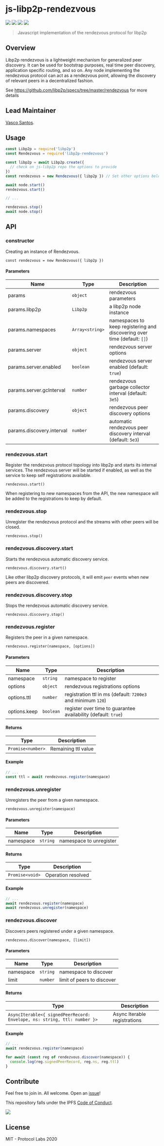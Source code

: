 # js-libp2p-rendezvous

[![](https://img.shields.io/badge/made%20by-Protocol%20Labs-blue.svg?style=flat-square)](http://protocol.ai)
[![](https://img.shields.io/badge/project-libp2p-yellow.svg?style=flat-square)](http://libp2p.io/)
[![](https://img.shields.io/badge/freenode-%23libp2p-yellow.svg?style=flat-square)](http://webchat.freenode.net/?channels=%23libp2p)
[![](https://img.shields.io/discourse/https/discuss.libp2p.io/posts.svg)](https://discuss.libp2p.io)

> Javascript implementation of the rendezvous protocol for libp2p

## Overview

Libp2p rendezvous is a lightweight mechanism for generalized peer discovery. It can be used for bootstrap purposes, real time peer discovery, application specific routing, and so on. Any node implementing the rendezvous protocol can act as a rendezvous point, allowing the discovery of relevant peers in a decentralized fashion.

See https://github.com/libp2p/specs/tree/master/rendezvous for more details

## Lead Maintainer

[Vasco Santos](https://github.com/vasco-santos).

## Usage

```js
const Libp2p = require('libp2p')
const Rendezvous = require('libp2p-rendezvous')

const libp2p = await Libp2p.create({
  // check on js-libp2p repo the options to provide
})
const rendezvous = new Rendezvous({ libp2p }) // Set other options below

await node.start()
rendezvous.start()

// ...

rendezvous.stop()
await node.stop()
```

## API

### constructor

Creating an instance of Rendezvous.

`const rendezvous = new Rendezvous({ libp2p })`

#### Parameters

| Name | Type | Description |
|------|------|-------------|
| params | `object` | rendezvous parameters |
| params.libp2p | `Libp2p` | a libp2p node instance |
| params.namespaces | `Array<string>` | namespaces to keep registering and discovering over time (default: `[]`) |
| params.server | `object` | rendezvous server options |
| params.server.enabled | `boolean` | rendezvous server enabled (default: `true`) |
| params.server.gcInterval | `number` | rendezvous garbage collector interval (default: `3e5`) |
| params.discovery | `object` | rendezvous peer discovery options |
| params.discovery.interval | `number` | automatic rendezvous peer discovery interval (default: `5e3`) |

### rendezvous.start

Register the rendezvous protocol topology into libp2p and starts its internal services. The rendezvous server will be started if enabled, as well as the service to keep self registrations available.

`rendezvous.start()`

When registering to new namespaces from the API, the new namespace will be added to the registrations to keep by default.

### rendezvous.stop

Unregister the rendezvous protocol and the streams with other peers will be closed.

`rendezvous.stop()`

### rendezvous.discovery.start

Starts the rendezvous automatic discovery service.

`rendezvous.discovery.start()`

Like other libp2p discovery protocols, it will emit `peer` events when new peers are discovered.

### rendezvous.discovery.stop

Stops the rendezvous automatic discovery service.

`rendezvous.discovery.stop()`

### rendezvous.register

Registers the peer in a given namespace.

`rendezvous.register(namespace, [options])`

#### Parameters

| Name | Type | Description |
|------|------|-------------|
| namespace | `string` | namespace to register |
| options | `object` | rendezvous registrations options |
| options.ttl | `number` | registration ttl in ms (default: `7200e3` and minimum `120`) |
| options.keep | `boolean` | register over time to guarantee availability (default: `true`) |

#### Returns

| Type | Description |
|------|-------------|
| `Promise<number>` | Remaining ttl value |

#### Example

```js
// ...
const ttl = await rendezvous.register(namespace)
```

### rendezvous.unregister

Unregisters the peer from a given namespace.

`rendezvous.unregister(namespace)`

#### Parameters

| Name | Type | Description |
|------|------|-------------|
| namespace | `string` | namespace to unregister |

#### Returns

| Type | Description |
|------|-------------|
| `Promise<void>` | Operation resolved |

#### Example

```js
// ...
await rendezvous.register(namespace)
await rendezvous.unregister(namespace)
```

### rendezvous.discover

Discovers peers registered under a given namespace.

`rendezvous.discover(namespace, [limit])`

#### Parameters

| Name | Type | Description |
|------|------|-------------|
| namespace | `string` | namespace to discover |
| limit | `number` | limit of peers to discover |

#### Returns

| Type | Description |
|------|-------------|
| `AsyncIterable<{ signedPeerRecord: Envelope, ns: string, ttl: number }>` | Async Iterable registrations |

#### Example

```js
// ...
await rendezvous.register(namespace)

for await (const reg of rendezvous.discover(namespace)) {
  console.log(reg.signedPeerRecord, reg.ns, reg.ttl)
}
```

## Contribute

Feel free to join in. All welcome. Open an [issue](https://github.com/libp2p/js-libp2p-pubsub-peer-discovery/issues)!

This repository falls under the IPFS [Code of Conduct](https://github.com/ipfs/community/blob/master/code-of-conduct.md).

[![](https://cdn.rawgit.com/jbenet/contribute-ipfs-gif/master/img/contribute.gif)](https://github.com/ipfs/community/blob/master/contributing.md)

## License

MIT - Protocol Labs 2020

[multiaddr]: https://github.com/multiformats/js-multiaddr
